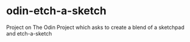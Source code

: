 # odin-etch-a-sketch
Project on The Odin Project which asks to create a blend of a sketchpad and etch-a-sketch
